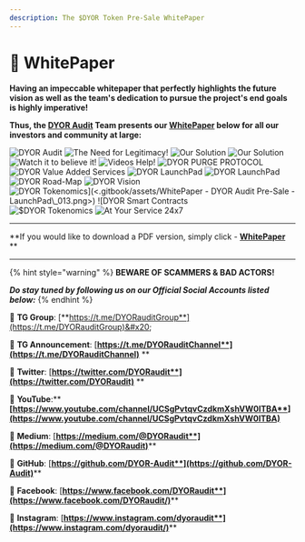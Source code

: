 ```yaml
---
description: The $DYOR Token Pre-Sale WhitePaper
---
```


# 📜 WhitePaper

**Having an impeccable whitepaper that perfectly highlights the future vision as well as the team's dedication to pursue the project's end goals is highly imperative!**

**Thus, the **[**DYOR Audit**](https://dyoraudit.com)** Team presents our **[**WhitePaper**](https://dyoraudit.com/assets/docs/DyorAudit-Whitepaper.pdf)** below for all our investors and community at large:**

![DYOR Audit](<.gitbook/assets/WhitePaper - DYOR Audit Pre-Sale - LaunchPad\_001.png>) ![The Need for Legitimacy!](<.gitbook/assets/WhitePaper - DYOR Audit Pre-Sale - LaunchPad\_002.png>) ![Our Solution](<.gitbook/assets/WhitePaper - DYOR Audit Pre-Sale - LaunchPad\_003.png>) ![Our Solution](<.gitbook/assets/WhitePaper - DYOR Audit Pre-Sale - LaunchPad\_004.png>) ![Watch it to believe it!](<.gitbook/assets/WhitePaper - DYOR Audit Pre-Sale - LaunchPad\_005.png>) ![Videos Help!](<.gitbook/assets/WhitePaper - DYOR Audit Pre-Sale - LaunchPad\_006.png>) ![DYOR PURGE PROTOCOL](<.gitbook/assets/WhitePaper - DYOR Audit Pre-Sale - LaunchPad\_007.png>) ![DYOR Value Added Services](<.gitbook/assets/WhitePaper - DYOR Audit Pre-Sale - LaunchPad\_008.png>) ![DYOR LaunchPad](<.gitbook/assets/WhitePaper - DYOR Audit Pre-Sale - LaunchPad\_009.png>) ![DYOR LaunchPad](<.gitbook/assets/WhitePaper - DYOR Audit Pre-Sale - LaunchPad\_010.png>) ![DYOR Road-Map](<.gitbook/assets/WhitePaper - DYOR Audit Pre-Sale - LaunchPad\_011.png>) ![DYOR Vision](<.gitbook/assets/WhitePaper - DYOR Audit Pre-Sale - LaunchPad\_012.png>) ![$DYOR Tokenomics](<.gitbook/assets/WhitePaper - DYOR Audit Pre-Sale - LaunchPad\_013.png>) ![$DYOR Smart Contracts](<.gitbook/assets/WhitePaper - DYOR Audit Pre-Sale - LaunchPad\_014.png>) ![$DYOR Tokenomics](<.gitbook/assets/WhitePaper - DYOR Audit Pre-Sale - LaunchPad\_015.png>) ![At Your Service 24x7](<.gitbook/assets/WhitePaper - DYOR Audit Pre-Sale - LaunchPad\_016.png>)

****

**If you would like to download a PDF version, simply click - **[**WhitePaper**](https://exchange.dyoraudit.com/docs/DyorAudit-Whitepaper.pdf)** **

****

{% hint style="warning" %}
**BEWARE OF SCAMMERS & BAD ACTORS!**

_**Do stay tuned by following us on our Official Social Accounts listed below:**_
{% endhint %}

📲 **TG Group**: [**https://t.me/DYORauditGroup**](https://t.me/DYORauditGroup)&#x20;

📲 **TG Announcement**: [**https://t.me/DYORauditChannel**](https://t.me/DYORauditChannel)** **

📲 **Twitter**: [**https://twitter.com/DYORaudit**](https://twitter.com/DYORaudit)** **

📲 **YouTube**:** **[**https://www.youtube.com/channel/UCSgPvtqvCzdkmXshVW0lTBA**](https://www.youtube.com/channel/UCSgPvtqvCzdkmXshVW0lTBA)****

📲 **Medium**: [**https://medium.com/@DYORaudit**](https://medium.com/@DYORaudit)****

📲 **GitHub**: [**https://github.com/DYOR-Audit**](https://github.com/DYOR-Audit)****

📲 **Facebook**: [**https://www.facebook.com/DYORaudit**](https://www.facebook.com/DYORaudit/)****

📲 **Instagram**: [**https://www.instagram.com/dyoraudit**](https://www.instagram.com/dyoraudit/)****
